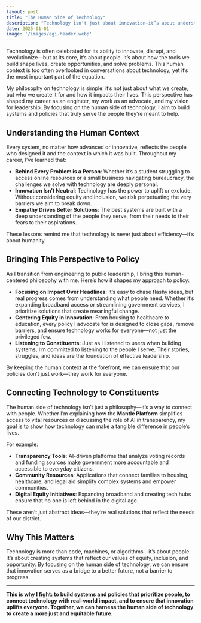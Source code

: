 ```yaml
---
layout: post
title: "The Human Side of Technology"
description: "Technology isn’t just about innovation—it’s about understanding the human context behind every system. This perspective guides my policies and helps me connect with the people I serve."
date: 2025-01-01
image: '/images/agi-header.webp'
---
```


Technology is often celebrated for its ability to innovate, disrupt, and revolutionize—but at its core, it’s about people. It’s about how the tools we build shape lives, create opportunities, and solve problems. This human context is too often overlooked in conversations about technology, yet it’s the most important part of the equation.

My philosophy on technology is simple: it’s not just about what we create, but who we create it for and how it impacts their lives. This perspective has shaped my career as an engineer, my work as an advocate, and my vision for leadership. By focusing on the human side of technology, I aim to build systems and policies that truly serve the people they’re meant to help.

## Understanding the Human Context

Every system, no matter how advanced or innovative, reflects the people who designed it and the context in which it was built. Throughout my career, I’ve learned that:

- **Behind Every Problem is a Person**: Whether it’s a student struggling to access online resources or a small business navigating bureaucracy, the challenges we solve with technology are deeply personal.  
- **Innovation Isn’t Neutral**: Technology has the power to uplift or exclude. Without considering equity and inclusion, we risk perpetuating the very barriers we aim to break down.  
- **Empathy Drives Better Solutions**: The best systems are built with a deep understanding of the people they serve, from their needs to their fears to their aspirations.  

These lessons remind me that technology is never just about efficiency—it’s about humanity.

## Bringing This Perspective to Policy

As I transition from engineering to public leadership, I bring this human-centered philosophy with me. Here’s how it shapes my approach to policy:

- **Focusing on Impact Over Headlines**: It’s easy to chase flashy ideas, but real progress comes from understanding what people need. Whether it’s expanding broadband access or streamlining government services, I prioritize solutions that create meaningful change.  
- **Centering Equity in Innovation**: From housing to healthcare to education, every policy I advocate for is designed to close gaps, remove barriers, and ensure technology works for everyone—not just the privileged few.  
- **Listening to Constituents**: Just as I listened to users when building systems, I’m committed to listening to the people I serve. Their stories, struggles, and ideas are the foundation of effective leadership.  

By keeping the human context at the forefront, we can ensure that our policies don’t just work—they work for everyone.

## Connecting Technology to Constituents

The human side of technology isn’t just a philosophy—it’s a way to connect with people. Whether I’m explaining how the **Mantle Platform** simplifies access to vital resources or discussing the role of AI in transparency, my goal is to show how technology can make a tangible difference in people’s lives.

For example:

- **Transparency Tools**: AI-driven platforms that analyze voting records and funding sources make government more accountable and accessible to everyday citizens.  
- **Community Resources**: Applications that connect families to housing, healthcare, and legal aid simplify complex systems and empower communities.  
- **Digital Equity Initiatives**: Expanding broadband and creating tech hubs ensure that no one is left behind in the digital age.  

These aren’t just abstract ideas—they’re real solutions that reflect the needs of our district.

## Why This Matters

Technology is more than code, machines, or algorithms—it’s about people. It’s about creating systems that reflect our values of equity, inclusion, and opportunity. By focusing on the human side of technology, we can ensure that innovation serves as a bridge to a better future, not a barrier to progress.

---

**This is why I fight: to build systems and policies that prioritize people, to connect technology with real-world impact, and to ensure that innovation uplifts everyone. Together, we can harness the human side of technology to create a more just and equitable future.**
